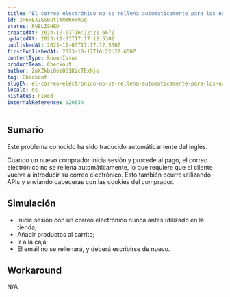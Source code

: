 ```yaml
---
title: "El correo electrónico no se rellena automáticamente para los nuevos compradores después de iniciar sesión"
id: 2H6REXZGS6utlWmYKoPmGq
status: PUBLISHED
createdAt: 2023-10-17T16:22:21.667Z
updatedAt: 2023-11-03T17:17:12.530Z
publishedAt: 2023-11-03T17:17:12.530Z
firstPublishedAt: 2023-10-17T16:22:22.650Z
contentType: knownIssue
productTeam: Checkout
author: 2mXZkbi0oi061KicTExNjo
tag: Checkout
slugEN: el-correo-electronico-no-se-rellena-automaticamente-para-los-nuevos-compradores-despues-de-iniciar-sesion
locale: es
kiStatus: Fixed
internalReference: 920634
---
```


## Sumario

<div class="alert alert-info">
  <p>Este problema conocido ha sido traducido automáticamente del inglés.</p>
</div>


Cuando un nuevo comprador inicia sesión y procede al pago, el correo electrónico no se rellena automáticamente, lo que requiere que el cliente vuelva a introducir su correo electrónico. Esto también ocurre utilizando APIs y enviando cabeceras con las cookies del comprador.



## Simulación



- Inicie sesión con un correo electrónico nunca antes utilizado en la tienda;
- Añadir productos al carrito;
- Ir a la caja;
- El email no se rellenará, y deberá escribirse de nuevo.



## Workaround


N/A




